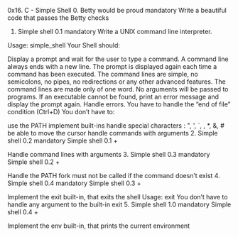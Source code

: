 0x16. C - Simple Shell
0. Betty would be proud
mandatory
Write a beautiful code that passes the Betty checks

1. Simple shell 0.1
mandatory
Write a UNIX command line interpreter.

Usage: simple_shell
Your Shell should:

Display a prompt and wait for the user to type a command. A command line always ends with a new line.
The prompt is displayed again each time a command has been executed.
The command lines are simple, no semicolons, no pipes, no redirections or any other advanced features.
The command lines are made only of one word. No arguments will be passed to programs.
If an executable cannot be found, print an error message and display the prompt again.
Handle errors.
You have to handle the “end of file” condition (Ctrl+D)
You don’t have to:

use the PATH
implement built-ins
handle special characters : ", ', `, \, *, &, #
be able to move the cursor
handle commands with arguments
2. Simple shell 0.2
mandatory
Simple shell 0.1 +

Handle command lines with arguments
3. Simple shell 0.3
mandatory
Simple shell 0.2 +

Handle the PATH
fork must not be called if the command doesn’t exist
4. Simple shell 0.4
mandatory
Simple shell 0.3 +

Implement the exit built-in, that exits the shell
Usage: exit
You don’t have to handle any argument to the built-in exit
5. Simple shell 1.0
mandatory
Simple shell 0.4 +

Implement the env built-in, that prints the current environment
